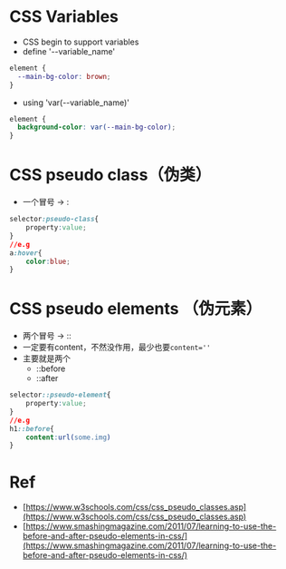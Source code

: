 # CSS Variables
- CSS begin to support variables
- define '--variable_name'   
```css
element {
  --main-bg-color: brown;
}
```
- using 'var(--variable_name)'   
```css
element {
  background-color: var(--main-bg-color);
}
```


# CSS pseudo class（伪类）
- 一个冒号 -> :
```css
selector:pseudo-class{
    property:value;
}
//e.g
a:hover{
    color:blue;
}
```

# CSS pseudo elements （伪元素）
- 两个冒号 -> ::
- 一定要有content，不然没作用，最少也要`content=''`
- 主要就是两个
    - ::before
    - ::after
```css
selector::pseudo-element{
    property:value;
}
//e.g
h1::before{
    content:url(some.img)
}
```

# Ref
- [https://www.w3schools.com/css/css_pseudo_classes.asp](https://www.w3schools.com/css/css_pseudo_classes.asp)
- [https://www.smashingmagazine.com/2011/07/learning-to-use-the-before-and-after-pseudo-elements-in-css/](https://www.smashingmagazine.com/2011/07/learning-to-use-the-before-and-after-pseudo-elements-in-css/)